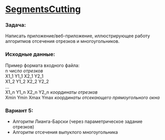 # [SegmentsCutting](https://segments-cutting-zzhiharevich.herokuapp.com/)

### Задача:<br>
Написать приложение/веб-приложение, иллюстрирующее работу алгоритмов отсечения отрезков и многоугольников. 

### Исходные данные:<br>
Пример формата входного файла:<br>
n *число отрезков* <br>
X1_1 Y1_1 X2_1 Y2_1 <br>
X1_2 Y1_2 X2_2 Y2_2<br>
… <br>
X1_n Y1_n X2_n Y2_n   *координаты отрезков* <br>
Xmin Ymin Xmax Ymax *координаты отсекающего прямоугольного окна* <br>

### Вариант 5:<br>
* Алгоритм Лианга-Барски (через параметрическое задание отрезков) 
* Алгоритм отсечения выпуклого многоугольника 
